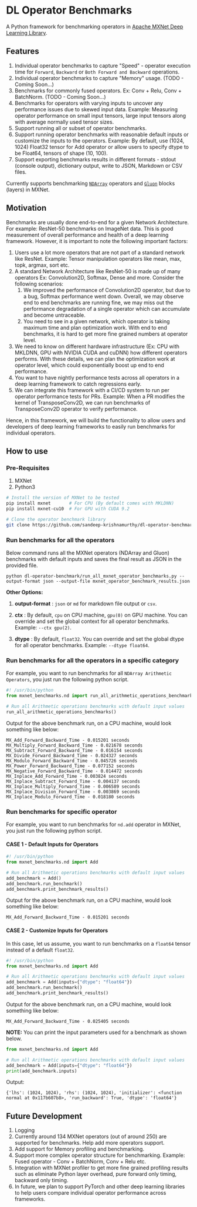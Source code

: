 # DL Operator Benchmarks
A Python framework for benchmarking operators in [Apache MXNet Deep Learning Library](http://mxnet.incubator.apache.org/).

## Features

1. Individual operator benchmarks to capture "Speed" - operator execution time for `Forward`, `Backward` or `Both Forward and Backward` operations.
2. Individual operator benchmarks to capture "Memory" usage. (TODO - Coming Soon...)
3. Benchmarks for commonly fused operators. Ex: Conv + Relu, Conv + BatchNorm. (TODO - Coming Soon...)
4. Benchmarks for operators with varying inputs to uncover any performance issues due to skewed input data. Example: Measuring operator performance on small input tensors, large input tensors along with average normally used tensor sizes.
5. Support running all or subset of operator benchmarks.
6. Support running operator benchmarks with reasonable default inputs or customize the inputs to the operators. Example: By default, use (1024, 1024) Float32 tensor for Add operator or allow users to specify dtype to be Float64, tensors of shape (10, 100).
7. Support exporting benchmarks results in different formats - stdout (console output), dictionary output, write to JSON, Markdown or CSV files.


Currently supports benchmarking [`NDArray`](http://mxnet.incubator.apache.org/api/python/ndarray/ndarray.html) operators and [`Gluon`](http://mxnet.incubator.apache.org/api/python/gluon/gluon.html) blocks (layers) in MXNet.

## Motivation

Benchmarks are usually done end-to-end for a given Network Architecture. For example: ResNet-50 benchmarks on ImageNet data. This is good measurement of overall performance and health of a deep learning framework. However, it is important to note the following important factors:
1. Users use a lot more operators that are not part of a standard network like ResNet. Example: Tensor manipulation operators like mean, max, topk, argmax, sort etc.   
2. A standard Network Architecture like ResNet-50 is made up of many operators Ex: Convolution2D, Softmax, Dense and more. Consider the following scenarios:
    1. We improved the performance of Convolution2D operator, but due to a bug, Softmax performance went down. Overall, we may observe end to end benchmarks are running fine, we may miss out the performance degradation of a single operator which can accumulate and become untraceable.
    2. You need to see in a given network, which operator is taking maximum time and plan optimization work. With end to end benchmarks, it is hard to get more fine grained numbers at operator level.
3. We need to know on different hardware infrastructure (Ex: CPU with MKLDNN, GPU with NVIDIA CUDA and cuDNN) how different operators performs. With these details, we can plan the optimization work at operator level, which could exponentially boost up end to end performance.
4. You want to have nightly performance tests across all operators in a deep learning framework to catch regressions early. 
5. We can integrate this framework with a CI/CD system to run per operator performance tests for PRs. Example: When a PR modifies the kernel of TransposeConv2D, we can run benchmarks of TransposeConv2D operator to verify performance.

Hence, in this framework, we will build the functionality to allow users and developers of deep learning frameworks to easily run benchmarks for individual operators.

## How to use

### Pre-Requisites

1. MXNet
2. Python3


```bash
# Install the version of MXNet to be tested
pip install mxnet       # For CPU (By default comes with MKLDNN)
pip install mxnet-cu10  # For GPU with CUDA 9.2

# Clone the operator benchmark library
git clone https://github.com/sandeep-krishnamurthy/dl-operator-benchmark
```


### Run benchmarks for all the operators

Below command runs all the MXNet operators (NDArray and Gluon) benchmarks with default inputs and saves the final result as JSON in the provided file.

```
python dl-operator-benchmark/run_all_mxnet_operator_benchmarks.py --output-format json --output-file mxnet_operator_benchmark_results.json

```

**Other Options:**

1. **output-format** : `json` or `md` for markdown file output or `csv`.

2. **ctx** : By default, `cpu` on CPU machine, `gpu(0)` on GPU machine. You can override and set the global context for all operator benchmarks. Example: `--ctx gpu(2)`.

3. **dtype** : By default, `float32`. You can override and set the global dtype for all operator benchmarks. Example: `--dtype float64`.

### Run benchmarks for all the operators in a specific category

For example, you want to run benchmarks for all `NDArray Arithmetic Operators`, you just run the following python script.

```python
#! /usr/bin/python
from mxnet_benchmarks.nd import run_all_arithmetic_operations_benchmarks

# Run all Arithmetic operations benchmarks with default input values
run_all_arithmetic_operations_benchmarks()

```

Output for the above benchmark run, on a CPU machine, would look something like below:

```
MX_Add_Forward_Backward_Time - 0.015201 seconds
MX_Multiply_Forward_Backward_Time - 0.021678 seconds
MX_Subtract_Forward_Backward_Time - 0.016154 seconds
MX_Divide_Forward_Backward_Time - 0.024327 seconds
MX_Modulo_Forward_Backward_Time - 0.045726 seconds
MX_Power_Forward_Backward_Time - 0.077152 seconds
MX_Negative_Forward_Backward_Time - 0.014472 seconds
MX_Inplace_Add_Forward_Time - 0.003824 seconds
MX_Inplace_Subtract_Forward_Time - 0.004137 seconds
MX_Inplace_Multiply_Forward_Time - 0.006589 seconds
MX_Inplace_Division_Forward_Time - 0.003869 seconds
MX_Inplace_Modulo_Forward_Time - 0.018180 seconds
```

### Run benchmarks for specific operator

For example, you want to run benchmarks for `nd.add` operator in MXNet, you just run the following python script.

#### CASE 1 - Default Inputs for Operators

```python
#! /usr/bin/python
from mxnet_benchmarks.nd import Add

# Run all Arithmetic operations benchmarks with default input values
add_benchmark = Add()
add_benchmark.run_benchmark()
add_benchmark.print_benchmark_results()

```

Output for the above benchmark run, on a CPU machine, would look something like below:

```
MX_Add_Forward_Backward_Time - 0.015201 seconds
```

#### CASE 2 - Customize Inputs for Operators

In this case, let us assume, you want to run benchmarks on a `float64` tensor instead of a default `float32`.

```python
#! /usr/bin/python
from mxnet_benchmarks.nd import Add

# Run all Arithmetic operations benchmarks with default input values
add_benchmark = Add(inputs={"dtype": "float64"})
add_benchmark.run_benchmark()
add_benchmark.print_benchmark_results()

```

Output for the above benchmark run, on a CPU machine, would look something like below:

```
MX_Add_Forward_Backward_Time - 0.025405 seconds
```

**NOTE:** You can print the input parameters used for a benchmark as shown below.

```python
from mxnet_benchmarks.nd import Add

# Run all Arithmetic operations benchmarks with default input values
add_benchmark = Add(inputs={"dtype": "float64"})
print(add_benchmark.inputs)
```

Output:
```
{'lhs': (1024, 1024), 'rhs': (1024, 1024), 'initializer': <function normal at 0x117b607b8>, 'run_backward': True, 'dtype': 'float64'}
```

## Future Development

1. Logging
2. Currently around 134 MXNet operators (out of around 250) are supported for benchmarks. Help add more operators support.
2. Add support for Memory profiling and benchmarking.
3. Support more complex operator structure for benchmarking. Example: Fused operator - Conv + BatchNorm, Conv + Relu etc.
4. Integration with MXNet profiler to get more fine grained profiling results such as eliminate Python layer overhead, pure forward only timing, backward only timing.
5. In future, we plan to support PyTorch and other deep learning libraries to help users compare individual operator performance across frameworks.
